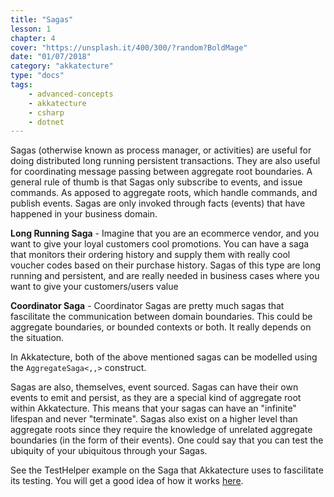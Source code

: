 ```yaml
---
title: "Sagas"
lesson: 1
chapter: 4
cover: "https://unsplash.it/400/300/?random?BoldMage"
date: "01/07/2018"
category: "akkatecture"
type: "docs"
tags:
    - advanced-concepts
    - akkatecture
    - csharp
    - dotnet
---
```

Sagas (otherwise known as process manager, or activities) are useful for doing distributed long running persistent transactions. They are also useful for coordinating message passing between aggregate root boundaries. A general rule of thumb is that Sagas only subscribe to events, and issue commands. As apposed to aggregate roots, which handle commands, and publish events. Sagas are only invoked through facts (events) that have happened in your business domain.

**Long Running Saga** - Imagine that you are an ecommerce vendor, and you want to give your loyal customers cool promotions. You can have a saga that monitors their ordering history and supply them with really cool voucher codes based on their purchase history. Sagas of this type are long running and persistent, and are really needed in business cases where you want to give your customers/users value

**Coordinator Saga** - Coordinator Sagas are pretty much sagas that fascilitate the communication between domain boundaries. This could be aggregate boundaries, or bounded contexts or both. It really depends on the situation.

In Akkatecture, both of the above mentioned sagas can be modelled using the `AggregateSaga<,,>` construct.

Sagas are also, themselves, event sourced. Sagas can have their own events to emit and persist, as they are a special kind of aggregate root within Akkatecture. This means that your sagas can have an "infinite" lifespan and never "terminate". Sagas also exist on a higher level than aggregate roots since they require the knowledge of unrelated aggregate boundaries (in the form of their events). One could say that you can test the ubiquity of your ubiquitous through your Sagas.

See the TestHelper example on the Saga that Akkatecture uses to fascilitate its testing. You will get a good idea of how it works [here](https://github.com/Lutando/Akkatecture/tree/master/test/Akkatecture.TestHelpers/Aggregates/Sagas).